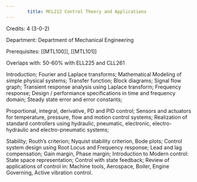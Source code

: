 ```yaml
---
        title: MCL212 Control Theory and Applications
---
```

Credits: 4 (3-0-2)

Department: Department of Mechanical Engineering

Prerequisites: [[MTL100]], [[MTL101]]

Overlaps with: 50-60% with ELL225 and CLL261

Introduction; Fourier and Laplace transforms; Mathematical Modeling of simple physical systems; Transfer function; Block diagrams; Signal flow graph; Transient response analysis using Laplace transform; Frequency response; Design / performance specifications in time and frequency domain; Steady state error and error constants;

Proportional, integral, derivative, PD and PID control; Sensors and actuators for temperature, pressure, flow and motion control systems; Realization of standard controllers using hydraulic, pneumatic, electronic, electro-hydraulic and electro-pneumatic systems;

Stability; Routh’s criterion; Nyquist stability criterion, Bode plots; Control system design using Root Locus and Frequency response; Lead and lag compensation; Gain margin, Phase margin; Introduction to Modern control: State space representation; Control with state feedback; Review of applications of control in: Machine tools, Aerospace, Boiler, Engine Governing, Active vibration control.